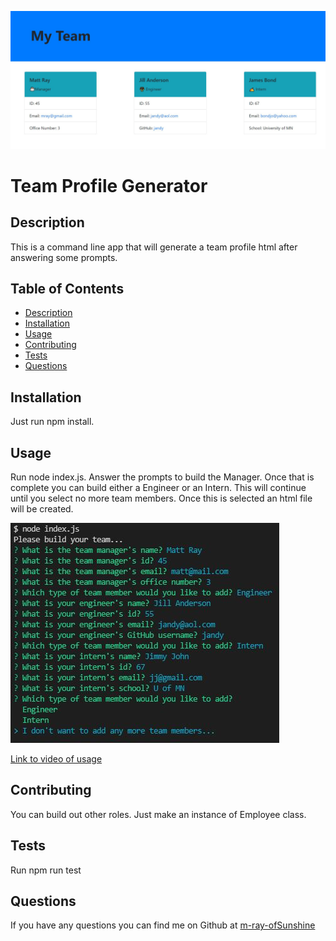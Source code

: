  ![Logo of the project](./assets/img/screenCap.JPG)

 
 # Team Profile Generator

  ## Description

  This is a command line app that will generate a team profile html after answering some prompts.
  
  ## Table of Contents

- [Description](#description)
- [Installation](#installation)
- [Usage](#usage)
- [Contributing](#contributing)
- [Tests](#tests)
- [Questions](#questions)

## Installation

Just run npm install.

## Usage

Run node index.js. Answer the prompts to build the Manager. Once that is complete you can build either a Engineer or an Intern. This will continue until you select no more team members. Once this is selected an html file will be created.

![Command line](./assets/img/commandLine.JPG)

[Link to video of usage](https://drive.google.com/file/d/1lIHUOuKu2HaVBbTGOS_81zreKdQaOEID/view?usp=sharing)

## Contributing

You can build out other roles. Just make an instance of Employee class.

## Tests

Run npm run test

## Questions

If you have any questions you can find me on Github at [m-ray-ofSunshine](https://github.com/m-ray-ofSunshine)


